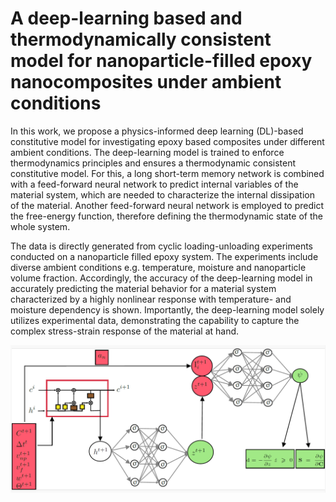 # A deep-learning based and thermodynamically consistent model for nanoparticle-filled epoxy nanocomposites under ambient conditions

In this work, we propose a physics-informed deep learning (DL)-based constitutive model for
investigating epoxy based composites under different ambient conditions. The deep-learning
model is trained to enforce thermodynamics principles and ensures a thermodynamic consistent
constitutive model. For this, a long short-term memory network is combined with a
feed-forward neural network to predict internal variables of the material system, which are
needed to characterize the internal dissipation of the material. Another feed-forward neural
network is employed to predict the free-energy function, therefore defining the thermodynamic
state of the whole system. 

The data is directly generated from cyclic loading-unloading experiments conducted on a nanoparticle filled
epoxy system. The experiments include diverse ambient conditions e.g. temperature,
moisture and nanoparticle volume fraction. Accordingly, the accuracy of the deep-learning
model in accurately predicting the material behavior for a material system characterized by a
highly nonlinear response with temperature- and moisture dependency is shown. Importantly,
the deep-learning model solely utilizes experimental data, demonstrating the capability to
capture the complex stress-strain response of the material at hand.

![This is an image](/pinn.PNG)
